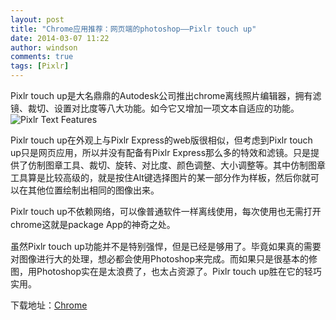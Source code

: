 ```yaml
---
layout: post
title: "Chrome应用推荐：网页端的photoshop——Pixlr touch up"
date: 2014-03-07 11:22
author: windson
comments: true
tags: [Pixlr]
---
```

Pixlr touch up是大名鼎鼎的Autodesk公司推出chrome离线照片编辑器，拥有滤镜、裁切、设置对比度等八大功能。如今它又增加一项文本自适应的功能。
![Pixlr Text Features](http://d0od.wpengine.netdna-cdn.com/wp-content/uploads/2014/03/Screen-Shot-2014-03-06-at-14.51.23-750x521.png)

Pixlr touch up在外观上与Pixlr Express的web版很相似，但考虑到Pixlr touch up只是网页应用，所以并没有配备有Pixlr Express那么多的特效和滤镜。只是提供了仿制图章工具、裁切、旋转、对比度、颜色调整、大小调整等。其中仿制图章工具算是比较高级的，就是按住Alt键选择图片的某一部分作为样板，然后你就可以在其他位置绘制出相同的图像出来。

<span style="line-height: 1.5em;">Pixlr touch up不依赖网络，可以像普通软件一样离线使用，每次使用也无需打开chrome这就是package App的神奇之处。</span>

虽然Pixlr touch up功能并不是特别强悍，但是已经是够用了。毕竟如果真的需要对图像进行大的处理，想必都会使用Photoshop来完成。而如果只是很基本的修图，用Photoshop实在是太浪费了，也太占资源了。Pixlr touch up胜在它的轻巧实用。

<span style="line-height: 1.5em;">下载地址：</span><a id="" style="line-height: 1.5em;" href="https://chrome.google.com/webstore/detail/pixlr-touch-up/jklljiahjgoglchglekebfljnmbaleig?utm_source=chrome-app-launcher" target="_blank">Chrome</a>
